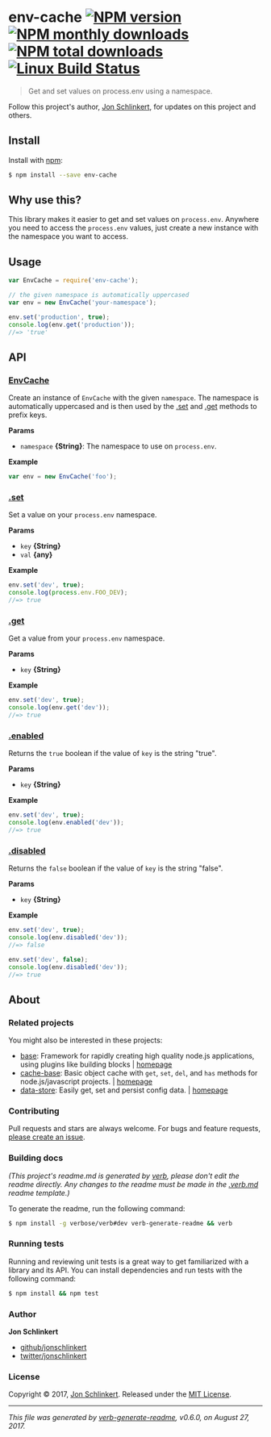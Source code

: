 # env-cache [![NPM version](https://img.shields.io/npm/v/env-cache.svg?style=flat)](https://www.npmjs.com/package/env-cache) [![NPM monthly downloads](https://img.shields.io/npm/dm/env-cache.svg?style=flat)](https://npmjs.org/package/env-cache) [![NPM total downloads](https://img.shields.io/npm/dt/env-cache.svg?style=flat)](https://npmjs.org/package/env-cache) [![Linux Build Status](https://img.shields.io/travis/jonschlinkert/env-cache.svg?style=flat&label=Travis)](https://travis-ci.org/jonschlinkert/env-cache)

> Get and set values on process.env using a namespace.

Follow this project's author, [Jon Schlinkert](https://github.com/jonschlinkert), for updates on this project and others.

## Install

Install with [npm](https://www.npmjs.com/):

```sh
$ npm install --save env-cache
```

## Why use this?

This library makes it easier to get and set values on `process.env`. Anywhere you need to access the `process.env` values, just create a new instance with the namespace you want to access.

## Usage

```js
var EnvCache = require('env-cache');

// the given namespace is automatically uppercased
var env = new EnvCache('your-namespace');

env.set('production', true);
console.log(env.get('production'));
//=> 'true'
```

## API

### [EnvCache](index.js#L24)

Create an instance of `EnvCache` with the given `namespace`. The namespace is automatically uppercased and is then used by the [.set](#set) and [.get](#get) methods to prefix keys.

**Params**

* `namespace` **{String}**: The namespace to use on `process.env`.

**Example**

```js
var env = new EnvCache('foo');
```

### [.set](index.js#L48)

Set a value on your `process.env` namespace.

**Params**

* `key` **{String}**
* `val` **{any}**

**Example**

```js
env.set('dev', true);
console.log(process.env.FOO_DEV);
//=> true
```

### [.get](index.js#L69)

Get a value from your `process.env` namespace.

**Params**

* `key` **{String}**

**Example**

```js
env.set('dev', true);
console.log(env.get('dev'));
//=> true
```

### [.enabled](index.js#L89)

Returns the `true` boolean if the value of `key` is the string "true".

**Params**

* `key` **{String}**

**Example**

```js
env.set('dev', true);
console.log(env.enabled('dev'));
//=> true
```

### [.disabled](index.js#L110)

Returns the `false` boolean if the value of `key` is the string "false".

**Params**

* `key` **{String}**

**Example**

```js
env.set('dev', true);
console.log(env.disabled('dev'));
//=> false

env.set('dev', false);
console.log(env.disabled('dev'));
//=> true
```

## About

### Related projects

You might also be interested in these projects:

* [base](https://www.npmjs.com/package/base): Framework for rapidly creating high quality node.js applications, using plugins like building blocks | [homepage](https://github.com/node-base/base "Framework for rapidly creating high quality node.js applications, using plugins like building blocks")
* [cache-base](https://www.npmjs.com/package/cache-base): Basic object cache with `get`, `set`, `del`, and `has` methods for node.js/javascript projects. | [homepage](https://github.com/jonschlinkert/cache-base "Basic object cache with `get`, `set`, `del`, and `has` methods for node.js/javascript projects.")
* [data-store](https://www.npmjs.com/package/data-store): Easily get, set and persist config data. | [homepage](https://github.com/jonschlinkert/data-store "Easily get, set and persist config data.")

### Contributing

Pull requests and stars are always welcome. For bugs and feature requests, [please create an issue](../../issues/new).

### Building docs

_(This project's readme.md is generated by [verb](https://github.com/verbose/verb-generate-readme), please don't edit the readme directly. Any changes to the readme must be made in the [.verb.md](.verb.md) readme template.)_

To generate the readme, run the following command:

```sh
$ npm install -g verbose/verb#dev verb-generate-readme && verb
```

### Running tests

Running and reviewing unit tests is a great way to get familiarized with a library and its API. You can install dependencies and run tests with the following command:

```sh
$ npm install && npm test
```

### Author

**Jon Schlinkert**

* [github/jonschlinkert](https://github.com/jonschlinkert)
* [twitter/jonschlinkert](https://twitter.com/jonschlinkert)

### License

Copyright © 2017, [Jon Schlinkert](https://github.com/jonschlinkert).
Released under the [MIT License](LICENSE).

***

_This file was generated by [verb-generate-readme](https://github.com/verbose/verb-generate-readme), v0.6.0, on August 27, 2017._